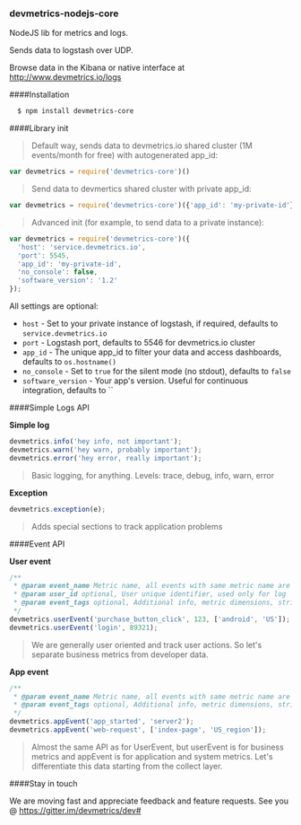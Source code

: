 ### devmetrics-nodejs-core
NodeJS lib for metrics and logs.

Sends data to logstash over UDP.

Browse data in the Kibana or native interface at http://www.devmetrics.io/logs

####Installation

``` bash
  $ npm install devmetrics-core
```

####Library init

> Default way, sends data to devmetrics.io shared cluster (1M events/month for free) with autogenerated app_id:

``` js
var devmetrics = require('devmetrics-core')()
```

> Send data to devmertics shared cluster with private app_id:

``` js
var devmetrics = require('devmetrics-core')({'app_id': 'my-private-id'});
```

> Advanced init (for example, to send data to a private instance):

``` js
var devmetrics = require('devmetrics-core')({
  'host': 'service.devmetrics.io',
  'port': 5545,
  'app_id': 'my-private-id',
  'no_console': false,
  'software_version': '1.2'
});
```
All settings are optional:

- `host` - Set to your private instance of logstash, if required, defaults to `service.devmetrics.io`
- `port` - Logstash port, defaults to 5546 for devmetrics.io cluster
- `app_id` - The unique app_id to filter your data and access dashboards, defaults to `os.hostname()`
- `no_console` - Set to `true` for the silent mode (no stdout), defaults to `false`
- `software_version` - Your app's version. Useful for continuous integration, defaults to ``

####Simple Logs API

**Simple log**

``` js
devmetrics.info('hey info, not important');
devmetrics.warn('hey warn, probably important');
devmetrics.error('hey error, really important');
```

> Basic logging, for anything. Levels: trace, debug, info, warn, error

**Exception**

``` js
devmetrics.exception(e);
```

> Adds special sections to track application problems


####Event API

**User event**

``` js
/**
 * @param event_name Metric name, all events with same metric name are aggregated
 * @param user_id optional, User unique identifier, used only for log
 * @param event_tags optional, Additional info, metric dimensions, string or array
 */
devmetrics.userEvent('purchase_button_click', 123, ['android', 'US']);
devmetrics.userEvent('login', 89321);
```

> We are generally user oriented and track user actions. So let's separate business metrics from developer data.


**App event**

``` js
/**
 * @param event_name Metric name, all events with same metric name are aggregated
 * @param event_tags optional, Additional info, metric dimensions, string or array
 */
devmetrics.appEvent('app_started', 'server2');
devmetrics.appEvent('web-request', ['index-page', 'US_region']);
```

>  Almost the same API as for UserEvent, but userEvent is for business metrics and appEvent is for application and system metrics. Let's differentiate this data starting from the collect layer.

####Stay in touch

We are moving fast and appreciate feedback and feature requests.
See you @ https://gitter.im/devmetrics/dev#
